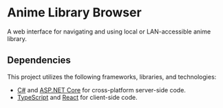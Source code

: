 # Anime Library Browser

A web interface for navigating and using local or LAN-accessible anime library.

## Dependencies

This project utilizes the following frameworks, libraries, and technologies:

- [C#](https://docs.microsoft.com/en-us/dotnet/csharp/) and [ASP.NET Core](https://docs.microsoft.com/en-us/aspnet/core/) for cross-platform server-side code.
- [TypeScript](https://www.typescriptlang.org/) and [React](https://reactjs.org/) for client-side code.

